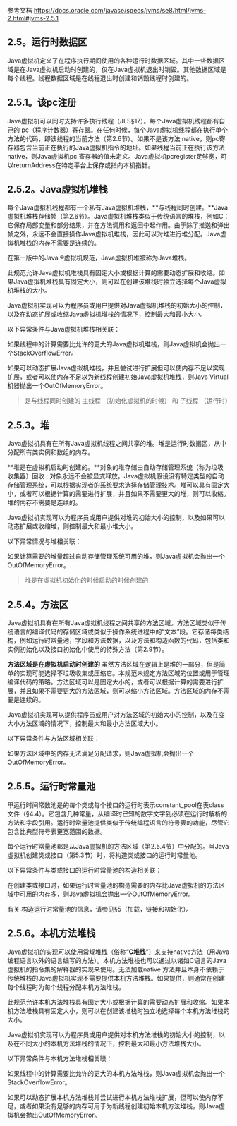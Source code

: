 
参考文档
https://docs.oracle.com/javase/specs/jvms/se8/html/jvms-2.html#jvms-2.5.1

## 2.5。运行时数据区
Java虚拟机定义了在程序执行期间使用的各种运行时数据区域。其中一些数据区域是在Java虚拟机启动时创建的，仅在Java虚拟机退出时销毁。其他数据区域是每个线程。线程数据区域是在线程退出时创建和销毁线程时创建的。

## 2.5.1。该pc注册
Java虚拟机可以同时支持许多执行线程（JLS§17）。每个Java虚拟机线程都有自己的 pc（程序计数器）寄存器。在任何时候，每个Java虚拟机线程都在执行单个方法的代码，即该线程的当前方法（第2.6节）。如果不是该方法 native，则pc寄存器包含当前正在执行的Java虚拟机指令的地址。如果线程当前正在执行该方法native，则Java虚拟机pc 寄存器的值未定义。Java虚拟机pcregister足够宽，可以returnAddress在特定平台上保存或指向本机指针。

## 2.5.2。Java虚拟机堆栈
每个Java虚拟机线程都有一个私有Java虚拟机堆栈，**与线程同时创建。**Java虚拟机堆栈存储帧（第2.6节）。Java虚拟机堆栈类似于传统语言的堆栈，例如C：它保存局部变量和部分结果，并在方法调用和返回中起作用。由于除了推送和弹出帧之外，永远不会直接操作Java虚拟机堆栈，因此可以对堆进行堆分配。Java虚拟机堆栈的内存不需要是连续的。

在第一版中的Java ®虚拟机规范，Java虚拟机堆被称为Java堆栈。

此规范允许Java虚拟机堆栈具有固定大小或根据计算的需要动态扩展和收缩。如果Java虚拟机堆栈具有固定大小，则可以在创建该堆栈时独立选择每个Java虚拟机堆栈的大小。

Java虚拟机实现可以为程序员或用户提供对Java虚拟机堆栈的初始大小的控制，以及在动态扩展或收缩Java虚拟机堆栈的情况下，控制最大和最小大小。

以下异常条件与Java虚拟机堆栈相关联：

如果线程中的计算需要比允许的更大的Java虚拟机堆栈，则Java虚拟机会抛出一个StackOverflowError。

如果可以动态扩展Java虚拟机堆栈，并且尝试进行扩展但可以使内存不足以实现扩展，或者可以使内存不足以为新线程创建初始Java虚拟机堆栈，则Java Virtual机器抛出一个OutOfMemoryError。

> 是与线程同时创建的 主线程 （初始化虚拟机的时候） 和 子线程 （运行时）

##  2.5.3。堆
Java虚拟机具有在所有Java虚拟机线程之间共享的堆。堆是运行时数据区，从中分配所有类实例和数组的内存。

**堆是在虚拟机启动时创建的。**对象的堆存储由自动存储管理系统（称为垃圾收集器）回收 ; 对象永远不会被显式释放。Java虚拟机假设没有特定类型的自动存储管理系统，可以根据实现者的系统要求选择存储管理技术。堆可以具有固定大小，或者可以根据计算的需要进行扩展，并且如果不需要更大的堆，则可以收缩。堆的内存不需要是连续的。

Java虚拟机实现可以为程序员或用户提供对堆的初始大小的控制，以及如果可以动态扩展或收缩堆，则控制最大和最小堆大小。

以下异常情况与堆相关联：

如果计算需要的堆量超过自动存储管理系统可用的堆，则Java虚拟机会抛出一个 OutOfMemoryError。

> 堆是在虚拟机初始化的时候启动的时候创建的

##  2.5.4。方法区
Java虚拟机具有在所有Java虚拟机线程之间共享的方法区域。方法区域类似于传统语言的编译代码的存储区域或类似于操作系统进程中的“文本”段。它存储每类结构，例如运行时常量池，字段和方法数据，以及方法和构造函数的代码，包括类和实例初始化以及接口初始化中使用的特殊方法（第2.9节）。

**方法区域是在虚拟机启动时创建的**  虽然方法区域在逻辑上是堆的一部分，但是简单的实现可能选择不垃圾收集或压缩它。本规范未规定方法区域的位置或用于管理编译代码的策略。方法区域可以是固定大小的，或者可以根据计算的需要进行扩展，并且如果不需要更大的方法区域，则可以缩小方法区域。方法区域的内存不需要是连续的。

Java虚拟机实现可以提供程序员或用户对方法区域的初始大小的控制，以及在变大小方法区域的情况下，控制最大和最小方法区域大小。

以下异常条件与方法区域相关联：

如果方法区域中的内存无法满足分配请求，则Java虚拟机会抛出一个OutOfMemoryError。

## 2.5.5。运行时常量池
甲运行时间常数池是的每个类或每个接口的运行时表示constant_pool在表class文件（§4.4）。它包含几种常量，从编译时已知的数字文字到必须在运行时解析的方法和字段引用。运行时常量池提供类似于传统编程语言的符号表的功能，尽管它包含比典型符号表更宽范围的数据。

每个运行时常量池都是从Java虚拟机的方法区域（第2.5.4节）中分配的。当Java虚拟机创建类或接口（第5.3节）时，将构造类或接口的运行时常量池。

以下异常条件与类或接口的运行时常量池的构造相关联：

在创建类或接口时，如果运行时常量池的构造需要的内存比Java虚拟机的方法区域中可用的内存多，则Java虚拟机会抛出一个OutOfMemoryError。

有关 构造运行时常量池的信息，请参见§5（加载，链接和初始化）。

## 2.5.6。本机方法堆栈
Java虚拟机的实现可以使用常规堆栈（俗称“**C堆栈**”）来支持native方法（用Java编程语言以外的语言编写的方法）。本机方法堆栈也可以通过以诸如C语言的Java虚拟机的指令集的解释器的实现来使用。无法加载native 方法并且本身不依赖于传统堆栈的Java虚拟机实现不需要提供本机方法堆栈。如果提供，则通常在创建每个线程时为每个线程分配本机方法堆栈。

此规范允许本机方法堆栈具有固定大小或根据计算的需要动态扩展和收缩。如果本机方法堆栈具有固定大小，则可以在创建该堆栈时独立地选择每个本机方法堆栈的大小。

Java虚拟机实现可以为程序员或用户提供对本机方法堆栈的初始大小的控制，以及在不同大小的本机方法堆栈的情况下，控制最大和最小方法堆栈大小。

以下异常条件与本机方法堆栈相关联：

如果线程中的计算需要比允许的更大的本机方法堆栈，则Java虚拟机会抛出一个StackOverflowError。

如果可以动态扩展本机方法堆栈并尝试进行本机方法堆栈扩展，但可以使内存不足，或者如果没有足够的内存可用于为新线程创建初始本机方法堆栈，则Java虚拟机会抛出OutOfMemoryError。